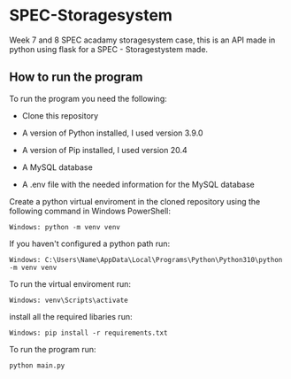 # SPEC-Storagesystem

Week 7 and 8 SPEC acadamy storagesystem case, this is an API made in python using flask for a SPEC - Storagestystem made.

## How to run the program

To run the program you need the following:

- Clone this repository

- A version of Python installed, I used version 3.9.0

- A version of Pip installed, I used version 20.4

- A MySQL database

- A .env file with the needed information for the MySQL database

Create a python virtual enviroment in the cloned repository using the following command in Windows PowerShell:

```
Windows: python -m venv venv
```

If you haven't configured a python path run:

```
Windows: C:\Users\Name\AppData\Local\Programs\Python\Python310\python -m venv venv
```

To run the virtual enviroment run:

```
Windows: venv\Scripts\activate
```

install all the required libaries run:

```
Windows: pip install -r requirements.txt
```

To run the program run:

```
python main.py
```
